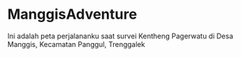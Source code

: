 # ManggisAdventure
Ini adalah peta perjalananku saat survei Kentheng Pagerwatu di Desa Manggis, Kecamatan Panggul, Trenggalek

